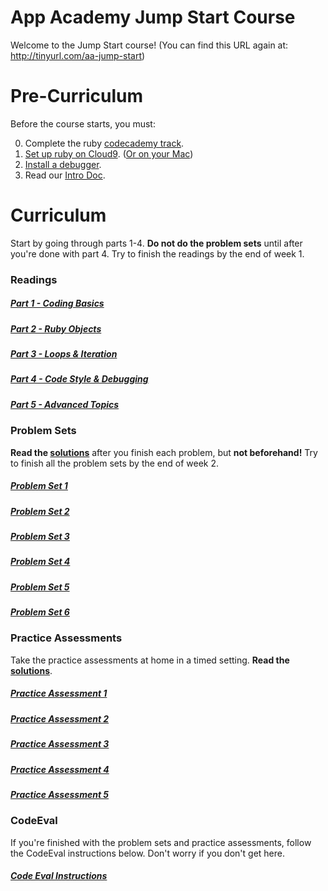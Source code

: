 # App Academy Jump Start Course

Welcome to the Jump Start course!
(You can find this URL again at: http://tinyurl.com/aa-jump-start)

# Pre-Curriculum

Before the course starts, you must:

0. Complete the ruby [codecademy track][codecademy-ruby].
0. [Set up ruby on Cloud9][ruby-setup]. ([Or on your Mac][setup-rbenv])
0. [Install a debugger][debugger-setup].
0. Read our [Intro Doc][intro-doc].

[codecademy-ruby]: https://www.codecademy.com/learn/ruby
[ruby-setup]: ./jumpstart-files/pre-curriculum/c9_setup.md
[debugger-setup]: ./jumpstart-files/pre-curriculum/debugger_setup.md
[intro-doc]: ./jumpstart-files/pre-curriculum/intro.md
[setup-rbenv]: ./jumpstart-files/pre-curriculum/setup_rbenv.md

# Curriculum

Start by going through parts 1-4.  **Do not do the problem sets** until after you're done with part 4. Try to finish the readings by the end of week 1.

### Readings
##### [Part 1 - Coding Basics](./jumpstart-files/part1/README.md)
##### [Part 2 - Ruby Objects](./jumpstart-files/part2/README.md)
##### [Part 3 - Loops & Iteration](./jumpstart-files/part3/README.md)
##### [Part 4 - Code Style & Debugging](./jumpstart-files/part4/README.md)
##### [Part 5 - Advanced Topics](./jumpstart-files/part5/README.md)

### Problem Sets

**Read the [solutions][solutions]** after you finish each problem, but **not beforehand!** Try to finish all the problem sets by the end of week 2.

##### [Problem Set 1](./jumpstart-files/problem_sets/problem_set_1.rb)
##### [Problem Set 2](./jumpstart-files/problem_sets/problem_set_2.rb)
##### [Problem Set 3](./jumpstart-files/problem_sets/problem_set_3.rb)
##### [Problem Set 4](./jumpstart-files/problem_sets/problem_set_4.rb)
##### [Problem Set 5](./jumpstart-files/problem_sets/problem_set_5.rb)
##### [Problem Set 6](./jumpstart-files/problem_sets/problem_set_6.rb)

### Practice Assessments

Take the practice assessments at home in a timed setting. **Read the [solutions][solutions]**.

##### [Practice Assessment 1](./jumpstart-files/practice_assessments/practice_assessment_1.rb)
##### [Practice Assessment 2](./jumpstart-files/practice_assessments/practice_assessment_2.rb)
##### [Practice Assessment 3](./jumpstart-files/practice_assessments/practice_assessment_3.rb)
##### [Practice Assessment 4](./jumpstart-files/practice_assessments/practice_assessment_4.rb)
##### [Practice Assessment 5](./jumpstart-files/practice_assessments/practice_assessment_5.rb)


### CodeEval

If you're finished with the problem sets and practice assessments, follow the CodeEval instructions below.  Don't worry if you don't get here.

##### [Code Eval Instructions](./jumpstart-files/code-eval/code-eval-instructions.md)

[solutions]: ./jumpstart-files/solutions
